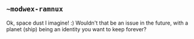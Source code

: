 ## `~modwex-ramnux`
Ok, space dust I imagine! :) 
Wouldn't that be an issue in the future, with a planet (ship) being an identity you want to keep forever?